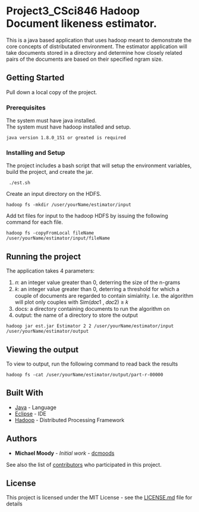 # Project3_CSci846 Hadoop Document likeness estimator. 

This is a java based application that uses hadoop meant to demonstrate the core concepts of distributated environment. The estimator application will take documents stored in a directory and determine how closely related pairs of the documents are based on their specified ngram size. 

## Getting Started

Pull down a local copy of the project.  

### Prerequisites

The system must have java installed.  
The system must have hadoop installed and setup.

```
java version 1.8.0_151 or greated is required
```

### Installing and Setup

The project includes a bash script that will setup the environment variables, build the project, and create the jar.

```
 ./est.sh
```

Create an input directory on the HDFS.

```
hadoop fs -mkdir /user/yourName/estimator/input
```

Add txt files for input to the hadoop HDFS by issuing the following command for each file.

```
hadoop fs -copyFromLocal fileName /user/yourName/estimator/input/fileName
```


## Running the project

The application takes 4 parameters:

1. 𝑛: an integer value greater than 0, deterring the size of the n-grams
2. 𝑘: an integer value greater than 0, deterring a threshold for which a couple of documents are regarded to contain simialrity. I.e. the algorithm will plot only couples with Sim(𝑑𝑜𝑐1 , 𝑑𝑜𝑐2) ≥ 𝑘
3. docs: a directory containing documents to run the algorithm on
4. output: the name of a directory to store the output

```
hadoop jar est.jar Estimator 2 2 /user/yourName/estimator/input /user/yourName/estimator/output
```

## Viewing the output

To view to output, run the following command to read back the results

```
hadoop fs -cat /user/yourName/estimator/output/part-r-00000
```


## Built With

* [Java](https://www.oracle.com/technetwork/java/javase/downloads/index.html) - Language
* [Eclipse](https://www.eclipse.org/) - IDE 
* [Hadoop](https://hadoop.apache.org/) - Distributed Processing Framework

## Authors

* **Michael Moody** - *Initial work* - [dcmoods](https://github.com/dcmoods)

See also the list of [contributors](https://github.com/your/project/contributors) who participated in this project.

## License

This project is licensed under the MIT License - see the [LICENSE.md](LICENSE.md) file for details

